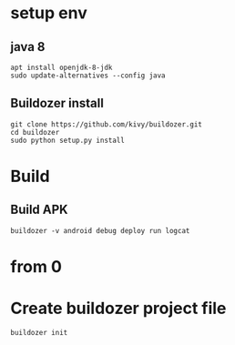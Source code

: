 # setup env
## java 8
```
apt install openjdk-8-jdk
sudo update-alternatives --config java
```
## Buildozer install
 
 ```
git clone https://github.com/kivy/buildozer.git
cd buildozer
sudo python setup.py install
```

# Build
## Build APK

```
buildozer -v android debug deploy run logcat
```


# from 0
#  Create buildozer project file
```
buildozer init
```